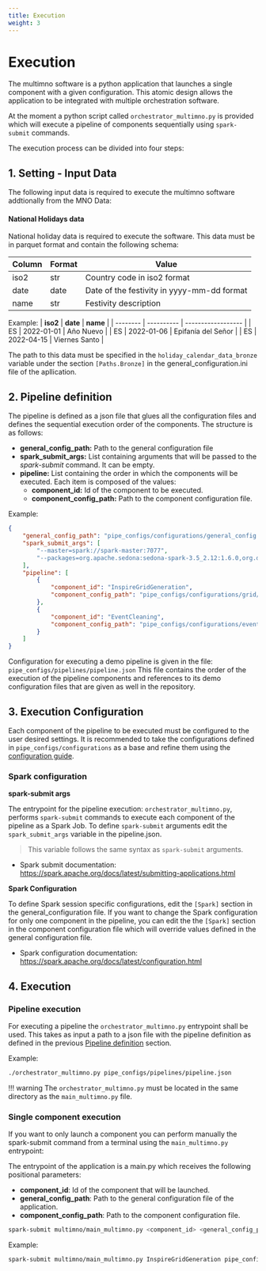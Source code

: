 ```yaml
---
title: Execution
weight: 3
---
```


# Execution

The multimno software is a python application that launches a single component with a given configuration. 
This atomic design allows the application to be integrated with multiple orchestration software. 

At the moment a python script called `orchestrator_multimno.py` is provided which will execute a 
pipeline of components sequentially using `spark-submit` commands.

The execution process can be divided into four steps:

## 1. Setting - Input Data

The following input data is required to execute the multimno software addtionally from the MNO Data:

#### National Holidays data

National holiday data is required to execute the software. This data must be in parquet format and contain the following
schema:

| **Column** | **Format** | **Value**                                  |
| ---------- | ---------- | ------------------------------------------ |
| iso2       | str        | Country code in iso2 format                |
| date       | date       | Date of the festivity in yyyy-mm-dd format |
| name       | str        | Festivity description                      |


Example:
| **iso2** | **date**   | **name**           |
| -------- | ---------- | ------------------ |
| ES       | 2022-01-01 | Año Nuevo          |
| ES       | 2022-01-06 | Epifanía del Señor |
| ES       | 2022-04-15 | Viernes Santo      |

The path to this data must be specified in the `holiday_calendar_data_bronze` variable under the section `[Paths.Bronze]` 
in the general_configuration.ini file of the apllication.

## 2. Pipeline definition

The pipeline is defined as a json file that glues all the configuration files 
and defines the sequential execution order of the components. The structure is as follows:

- **general_config_path:** Path to the general configuration file
- **spark_submit_args:** List containing arguments that will be passed to the *spark-submit* command. It can be empty.
- **pipeline:** List containing the order in which the components will be executed. Each item is composed of the values:
    - **component_id:** Id of the component to be executed.
    - **component_config_path:** Path to the component configuration file.

Example:
```json
{
    "general_config_path": "pipe_configs/configurations/general_config.ini",
    "spark_submit_args": [
        "--master=spark://spark-master:7077",
        "--packages=org.apache.sedona:sedona-spark-3.5_2.12:1.6.0,org.datasyslab:geotools-wrapper:1.6.0-28.2"
    ],
    "pipeline": [
        {
            "component_id": "InspireGridGeneration",
            "component_config_path": "pipe_configs/configurations/grid/grid_generation.ini"
        },
        {
            "component_id": "EventCleaning",
            "component_config_path": "pipe_configs/configurations/event/event_cleaning.ini"
        }
    ]
}
```

Configuration for executing a demo pipeline is given in the file: `pipe_configs/pipelines/pipeline.json`
This file contains the order of the execution of the pipeline components and references to its demo configuration files 
that are given as well in the repository.

## 3. Execution Configuration

Each component of the pipeline to be executed must be configured to the user desired settings. It is recommended to take 
the configurations defined in `pipe_configs/configurations` as a base and refine them using the [configuration guide](configuration/index.md).

### Spark configuration

**spark-submit args**

The entrypoint for the pipeline execution: `orchestrator_multimno.py`, performs `spark-submit` commands to execute each component of the pipeline as a Spark Job. To define `spark-submit` arguments edit the `spark_submit_args` variable in the pipeline.json. 
> This variable follows the same syntax as `spark-submit` arguments.

- Spark submit documentation: https://spark.apache.org/docs/latest/submitting-applications.html

**Spark Configuration**

To define Spark session specific configurations, edit the `[Spark]` section in the general_configuration file. If you want to change the Spark configuration for only one component in the pipeline, you can edit the the `[Spark]` section in the component configuration file which will override values defined in the general configuration file.


- Spark configuration documentation: https://spark.apache.org/docs/latest/configuration.html

## 4. Execution 

### Pipeline execution
For executing a pipeline the `orchestrator_multimno.py` entrypoint shall be used. This takes as input a path to a json file
with the pipeline definition as defined in the previous [Pipeline definition](execution.md#pipeline-definition) section. 

Example:
```bash
./orchestrator_multimno.py pipe_configs/pipelines/pipeline.json
```

!!! warning
    The `orchestrator_multimno.py` must be located in the same directory as the `main_multimno.py` file.

### Single component execution

If you want to only launch a component you can perform manually the spark-submit command from a terminal using the `main_multimno.py` entrypoint:

The entrypoint of the application is a main.py which receives the following positional parameters:
- **component_id**: Id of the component that will be launched.
- **general_config_path**: Path to the general configuration file of the application.
- **component_config_path**: Path to the component configuration file.

```bash
spark-submit multimno/main_multimno.py <component_id> <general_config_path> <component_config_path>
```

Example:

```bash
spark-submit multimno/main_multimno.py InspireGridGeneration pipe_configs/configurations/general_config.ini pipe_configs/configurations/grid/grid_generation.ini
```

